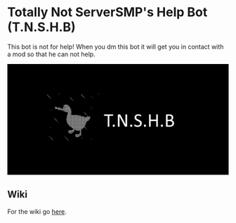 # Totally Not ServerSMP's Help Bot (T.N.S.H.B)

This bot is not for help! When you dm this bot it will get you in contact with a mod so that he can not help.

![banner](https://github.com/Prince527GitHub/ServerSMP/blob/ServerSMP-Web/assets/image/banner/banner-t.n.s.h.b.png?raw=true)

## Wiki

For the wiki go [here](https://github.com/Prince527GitHub/ServerSMP/wiki/T.N.S.H.B).
